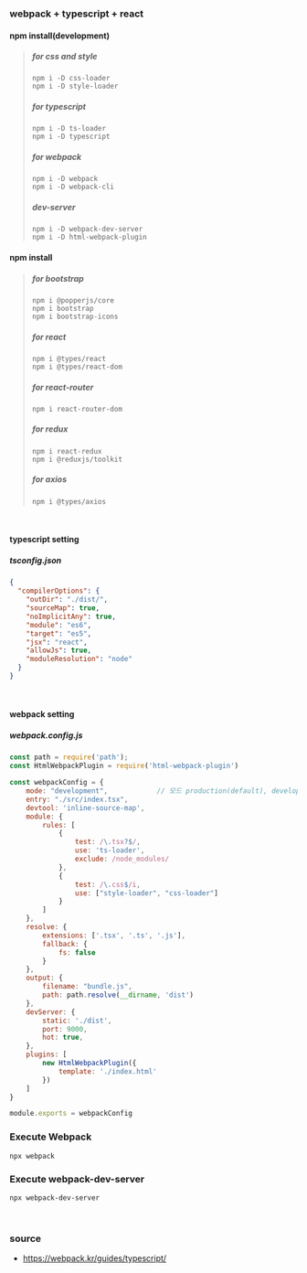 ### webpack + typescript + react

#### npm install(development) 

> ##### for css and style
> ```shell
> npm i -D css-loader
> npm i -D style-loader
> ```
> 
> ##### for typescript
> ```shell
> npm i -D ts-loader
> npm i -D typescript
> ```
> 
> ##### for webpack
> ```shell
> npm i -D webpack
> npm i -D webpack-cli
> ```
> 
> ##### dev-server
> ```shell
> npm i -D webpack-dev-server
> npm i -D html-webpack-plugin
> ```
#### npm install
> ##### for bootstrap
> ```shell
> npm i @popperjs/core
> npm i bootstrap
> npm i bootstrap-icons
> ```
> 
> ##### for react
> ```shell 
> npm i @types/react 
> npm i @types/react-dom
> ```
> 
> ##### for react-router
> ```shell
> npm i react-router-dom
> ```
> 
> ##### for redux
> ```shell
> npm i react-redux
> npm i @reduxjs/toolkit
> ```
> 
> ##### for axios
> ```shell
> npm i @types/axios 
> ```

<br>

#### typescript setting

##### tsconfig.json

```json
{
  "compilerOptions": {
    "outDir": "./dist/",
    "sourceMap": true,
    "noImplicitAny": true,
    "module": "es6",
    "target": "es5",
    "jsx": "react",
    "allowJs": true,
    "moduleResolution": "node"
  }
}
```
<br>

#### webpack setting
##### webpack.config.js
```javascript
const path = require('path');
const HtmlWebpackPlugin = require('html-webpack-plugin')

const webpackConfig = {
    mode: "development",            // 모드 production(default), development, none
    entry: "./src/index.tsx",
    devtool: 'inline-source-map',
    module: {
        rules: [
            {
                test: /\.tsx?$/,
                use: 'ts-loader',
                exclude: /node_modules/
            },
            {
                test: /\.css$/i,
                use: ["style-loader", "css-loader"]
            }
        ]
    },
    resolve: {
        extensions: ['.tsx', '.ts', '.js'],
        fallback: {
            fs: false
        }
    },
    output: {
        filename: "bundle.js",
        path: path.resolve(__dirname, 'dist')
    },
    devServer: {
        static: './dist',
        port: 9000,
        hot: true,
    },
    plugins: [
        new HtmlWebpackPlugin({
            template: './index.html'
        })
    ]
}

module.exports = webpackConfig
```

### Execute Webpack
```shell
npx webpack
```

### Execute webpack-dev-server
```shell
npx webpack-dev-server
```

<br>

### source
- https://webpack.kr/guides/typescript/

